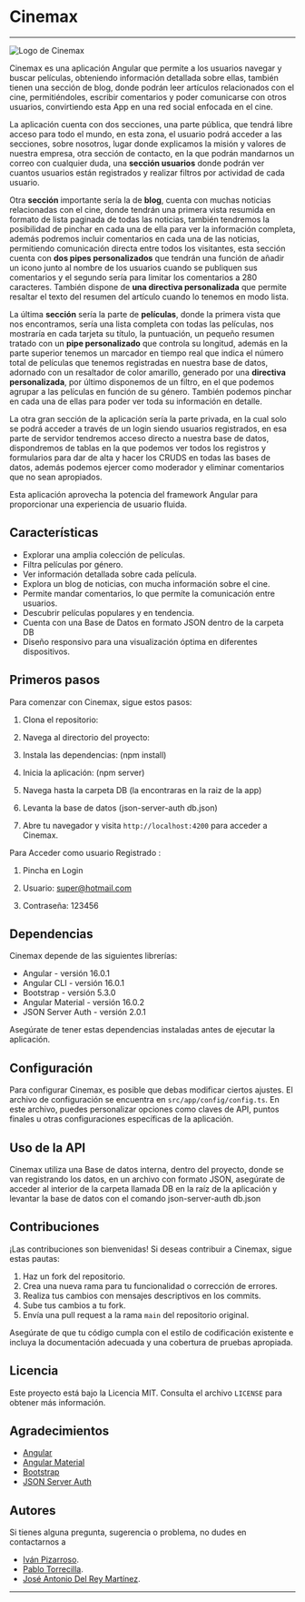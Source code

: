 # Cinemax
---
![Logo de Cinemax](./src//assets/img/icono.ico)

Cinemax es una aplicación Angular que permite a los usuarios navegar y buscar películas, obteniendo información detallada sobre ellas, también tienen una sección de blog, donde podrán leer artículos relacionados con el cine, permitiéndoles, escribir comentarios y poder comunicarse con otros usuarios, convirtiendo esta App en una red social enfocada en el cine.

La aplicación cuenta con dos secciones, una parte pública, que tendrá libre acceso para todo el mundo, en esta zona, el usuario podrá acceder a las secciones, sobre nosotros, lugar donde explicamos la misión y valores de nuestra empresa, otra sección de contacto, en la que podrán mandarnos un correo con cualquier duda, una **sección usuarios** donde podrán ver cuantos usuarios están registrados y realizar filtros por actividad de cada usuario. 

Otra **sección** importante sería la de **blog**, cuenta con muchas noticias relacionadas con el cine, donde tendrán una primera vista resumida en formato de lista paginada de todas las noticias, también tendremos la posibilidad de pinchar en cada una de ella para ver la información completa, además podremos incluir comentarios en cada una de las noticias, permitiendo comunicación directa entre todos los visitantes, esta sección cuenta con **dos pipes personalizados** que tendrán una función de añadir un icono junto al nombre de los usuarios cuando se publiquen sus comentarios y el segundo sería para limitar los comentarios a 280 caracteres. También dispone de **una directiva personalizada** que permite resaltar el texto del resumen del artículo cuando lo tenemos en modo lista. 

La última **sección** sería la parte de **películas**, donde la primera vista que nos encontramos, sería una lista completa con todas las películas, nos mostraría en cada tarjeta su título, la puntuación, un pequeño resumen tratado con un **pipe personalizado** que controla su longitud, además en la parte superior tenemos un marcador en tiempo real que indica el número total de películas que tenemos registradas en nuestra base de datos, adornado con un resaltador de color amarillo, generado por una **directiva personalizada**, por último disponemos de un filtro, en el que podemos agrupar a las películas en función de su género. También podemos pinchar en cada una de ellas para poder ver toda su información en detalle.

La otra gran sección de la aplicación sería la parte privada, en la cual solo se podrá acceder a través de un login siendo usuarios registrados, en esa parte de servidor tendremos acceso directo a nuestra base de datos, dispondremos de tablas en la que podemos ver todos los registros y formularios para dar de alta y hacer los CRUDS en todas las bases de datos, además podemos ejercer como moderador y eliminar comentarios que no sean apropiados.

 Esta aplicación aprovecha la potencia del framework Angular para proporcionar una experiencia de usuario fluida.

## Características

- Explorar una amplia colección de películas.
- Filtra películas por género.
- Ver información detallada sobre cada película.
- Explora un blog de noticias, con mucha información sobre el cine.
- Permite mandar comentarios, lo que permíte la comunicación entre usuarios.
- Descubrir películas populares y en tendencia.
- Cuenta con una Base de Datos en formato JSON dentro de la carpeta DB
- Diseño responsivo para una visualización óptima en diferentes dispositivos.

## Primeros pasos

Para comenzar con Cinemax, sigue estos pasos:

1. Clona el repositorio:

2. Navega al directorio del proyecto:

3. Instala las dependencias: (npm install)

4. Inicia la aplicación: (npm server)

5. Navega hasta la carpeta DB (la encontraras en la raiz de la app)

6. Levanta la base de datos (json-server-auth db.json)

7. Abre tu navegador y visita `http://localhost:4200` para acceder a Cinemax.

Para Acceder como usuario Registrado :

1. Pincha en Login

2. Usuario: super@hotmail.com

3. Contraseña: 123456

## Dependencias

Cinemax depende de las siguientes librerías:

- Angular - versión 16.0.1
- Angular CLI - versión 16.0.1
- Bootstrap - versión 5.3.0
- Angular Material - versión 16.0.2
- JSON Server Auth - versión 2.0.1

Asegúrate de tener estas dependencias instaladas antes de ejecutar la aplicación.

## Configuración

Para configurar Cinemax, es posible que debas modificar ciertos ajustes. El archivo de configuración se encuentra en `src/app/config/config.ts`. En este archivo, puedes personalizar opciones como claves de API, puntos finales u otras configuraciones específicas de la aplicación.

## Uso de la API

Cinemax utiliza una Base de datos interna, dentro del proyecto, donde se van registrando los datos, en un archivo con formato JSON, asegúrate de acceder al interior de la carpeta llamada DB en la raíz de la aplicación y levantar la base de datos con el comando json-server-auth db.json

## Contribuciones

¡Las contribuciones son bienvenidas! Si deseas contribuir a Cinemax, sigue estas pautas:

1. Haz un fork del repositorio.
2. Crea una nueva rama para tu funcionalidad o corrección de errores.
3. Realiza tus cambios con mensajes descriptivos en los commits.
4. Sube tus cambios a tu fork.
5. Envía una pull request a la rama `main` del repositorio original.

Asegúrate de que tu código cumpla con el estilo de codificación existente e incluya la documentación adecuada y una cobertura de pruebas apropiada.

## Licencia

Este proyecto está bajo la Licencia MIT. Consulta el archivo `LICENSE` para obtener más información.

## Agradecimientos

- [Angular](https://angular.io/)
- [Angular Material](https://material.angular.io/)
- [Bootstrap](https://getbootstrap.com/)
- [JSON Server Auth](https://www.npmjs.com/package/json-server-auth)

## Autores

Si tienes alguna pregunta, sugerencia o problema, no dudes en contactarnos a 
- [Iván Pizarroso](https://github.com/Ivanhtz).
- [Pablo Torrecilla](https://github.com/pabloTorrecilla).
- [José Antonio Del Rey Martínez](https://github.com/Janto7).

---

